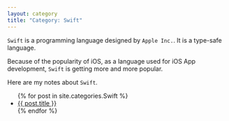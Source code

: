 ```yaml
---
layout: category
title: "Category: Swift"
---
```


`Swift` is a programming language designed by `Apple Inc.`. It is a type-safe language.

Because of the popularity of iOS, as a language used for iOS App development, `Swift` is getting more and more popular.

Here are my notes about `Swift`.

<ul>
    {% for post in site.categories.Swift %}
    <li>
        <a href="{{ site.url }}{{ post.url }}">{{ post.title }}</a>
    </li>
    {% endfor %}
</ul>
